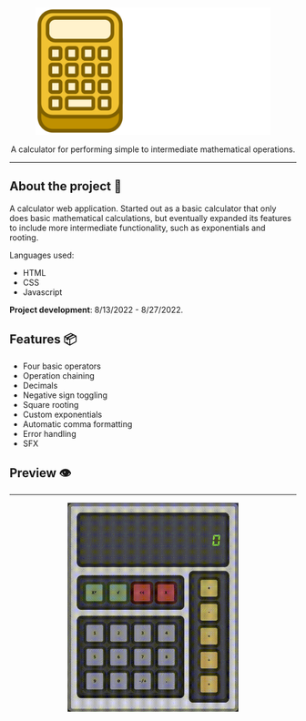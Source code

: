 <p align="center">
  <img src="https://github.com/KennethOnuorah/Javascript-Calculator/blob/main/readme_app_logo.png" width="414" height="224">
</p>

<p align="center">
  A calculator for performing simple to intermediate mathematical operations.
</p>

------

## About the project 🔎

A calculator web application. Started out as a basic calculator that only does basic mathematical calculations, but eventually expanded its features to include more intermediate functionality, such as exponentials and rooting.

Languages used:
* HTML
* CSS
* Javascript

**Project development**: 8/13/2022 - 8/27/2022.

## Features 📦️

* Four basic operators
* Operation chaining
* Decimals
* Negative sign toggling
* Square rooting
* Custom exponentials
* Automatic comma formatting
* Error handling
* SFX

## Preview 👁️
------
<p align="center">
  <img src="https://github.com/KennethOnuorah/Javascript-Calculator/blob/main/src/images/tutorial.gif" width="300">
</p>
